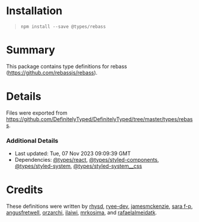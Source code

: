 # Installation
> `npm install --save @types/rebass`

# Summary
This package contains type definitions for rebass (https://github.com/rebassjs/rebass).

# Details
Files were exported from https://github.com/DefinitelyTyped/DefinitelyTyped/tree/master/types/rebass.

### Additional Details
 * Last updated: Tue, 07 Nov 2023 09:09:39 GMT
 * Dependencies: [@types/react](https://npmjs.com/package/@types/react), [@types/styled-components](https://npmjs.com/package/@types/styled-components), [@types/styled-system](https://npmjs.com/package/@types/styled-system), [@types/styled-system__css](https://npmjs.com/package/@types/styled-system__css)

# Credits
These definitions were written by [rhysd](https://github.com/rhysd), [ryee-dev](https://github.com/ryee-dev), [jamesmckenzie](https://github.com/jamesmckenzie), [sara f-p](https://github.com/gretzky), [angusfretwell](https://github.com/angusfretwell), [orzarchi](https://github.com/orzarchi), [ilaiwi](https://github.com/ilaiwi), [mrkosima](https://github.com/mrkosima), and [rafaelalmeidatk](https://github.com/rafaelalmeidatk).
